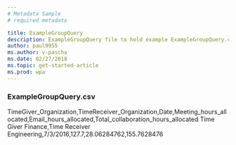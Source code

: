 ```yaml
---
# Metadata Sample
# required metadata

title: ExampleGroupQuery
description: ExampleGroupQuery file to hold example ExampleGroupQuery.csv
author: paul9955
ms.author: v-pascha
ms.date: 02/27/2018
ms.topic: get-started-article
ms.prod: wpa
---
```


### ExampleGroupQuery.csv

TimeGiver_Organization,TimeReceiver_Organization,Date,Meeting_hours_allocated,Email_hours_allocated,Total_collaboration_hours_allocated
Time Giver Finance,Time Receiver Engineering,7/3/2016,127.7,28.06284762,155.7628476
